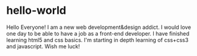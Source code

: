 # hello-world
Hello Everyone! I am a new web development&design addict. I would love one day to be able to have a job as a front-end developer.
I have finished learning html5 and css basics. I'm starting in depth learning of css+css3 and javascript. Wish me luck!
